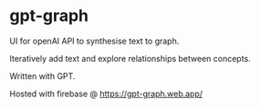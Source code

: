 # gpt-graph
UI for openAI API to synthesise text to graph. 

Iteratively add text and explore relationships between concepts.

Written with GPT.

Hosted with firebase @ https://gpt-graph.web.app/
